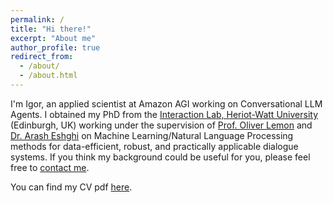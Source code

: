 ```yaml
---
permalink: /
title: "Hi there!"
excerpt: "About me"
author_profile: true
redirect_from: 
  - /about/
  - /about.html
---
```


I'm Igor, an applied scientist at Amazon AGI working on Conversational LLM Agents. I obtained my PhD from the [Interaction Lab, Heriot-Watt University](https://sites.google.com/site/hwinteractionlab/) (Edinburgh, UK) working under the supervision of [Prof. Oliver Lemon](https://sites.google.com/site/olemon/) and [Dr. Arash Eshghi](https://sites.google.com/site/araesh81/) on Machine Learning/Natural Language Processing methods for data-efficient, robust, and practically applicable dialogue systems. If you think my background could be useful for you, please feel free to [contact me](mailto:igor@shalyminov.com).

You can find my CV pdf [here](/Igor_Shalyminov.pdf).
